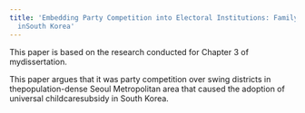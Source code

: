 ```yaml
---
title: 'Embedding Party Competition into Electoral Institutions: Family Policy Development
  inSouth Korea'
---
```


This paper is based on the research conducted for Chapter 3 of mydissertation.

This paper argues that it was party competition over swing districts in thepopulation-dense Seoul Metropolitan area that caused the adoption of universal childcaresubsidy in South Korea.
